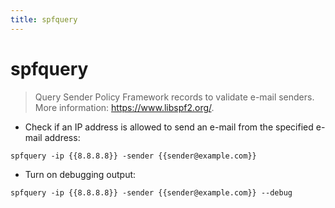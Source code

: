 ```yaml
---
title: spfquery
---
```

# spfquery

> Query Sender Policy Framework records to validate e-mail senders.
> More information: <https://www.libspf2.org/>.

- Check if an IP address is allowed to send an e-mail from the specified e-mail address:

`spfquery -ip {{8.8.8.8}} -sender {{sender@example.com}}`

- Turn on debugging output:

`spfquery -ip {{8.8.8.8}} -sender {{sender@example.com}} --debug`
